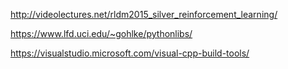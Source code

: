 http://videolectures.net/rldm2015_silver_reinforcement_learning/


https://www.lfd.uci.edu/~gohlke/pythonlibs/

https://visualstudio.microsoft.com/visual-cpp-build-tools/
